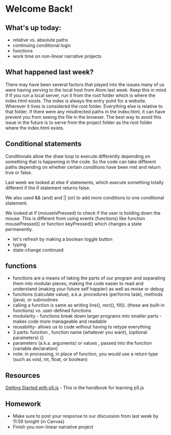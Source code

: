 # Welcome Back!

## What's up today:

- relative vs. absolute paths
- continuing conditional logic
- functions
- work time on non-linear narrative projects

## What happened last week?

There may have been several factors that played into the issues many of us were having serving to the local host from Atom last week. Keep this in mind if If you run a local server, run it from the root folder which is where the index.html exists. The index is always the entry point for a website. Wherever it lives is considered the root folder. Everything else is relative to that folder. If there were any misdirected paths in the index.html, it can have prevent you from seeing the file in the browser. The best way to avoid this issue in the future is to serve from the project folder as the root folder where the index.html exists.

  ## Conditional statements

  Conditionals allow the draw loop to execute differently depending on something that is happening in the code. So the code can take different paths depending on whether certain conditions have been met and return true or false.

  Last week we looked at else if statements, which execute something totally different if the if statement returns false.

We also used && (and) and || (or)  to add more conditions to one conditional statement.

We looked at if (mouseIsPressed) to check if the user is holding down the mouse. This is different from using events (functions) like function mousePressed() or function keyPressed() which changes a state permanently.

  - let's refresh by making a boolean toggle button
  - typing
  - state-change continued

  ## functions

- functions are a means of taking the parts of our program and separating them
into modular pieces, making the code easier to read and understand (making your
future self happier) as well as revise or debug
- functions (calculate value), a.k.a. procedures (performs task), methods (java),
or subroutines
- calling a function is same as writing line(), rect(), fill(). (these are
built-in functions) vs. user-defined functions
- modularity - functions break down larger programs into smaller parts - makes
code more manageable and readable
- reusability- allows us to code without having to retype everything
- 3 parts: function , function name (whatever you want),
 (optional parameters) {}
- parameters (a.k.a. arguments) or values , passed into the function (variable declaration)
- note: in processing, in place of function, you would use a return type (such as void, int, float, or boolean)

## Resources

[Getting Started with p5.js](http://people.uncw.edu/tompkinsj/112/JavaScript/GettingStartedwithP5js.pdf) - This is the handbook for learning p5.js

## Homework

- Make sure to post your response to our discussion from last week by 11:59 tonight (in Canvas)
- Finish you non-linear narrative project
